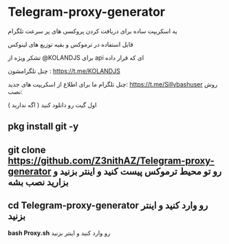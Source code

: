 # Telegram-proxy-generator
یه اسکریپت ساده برای دریافت کردن پروکسی های پر سرعت تلگرام

قابل استفاده در ترموکس و بقیه توزیع  های لینوکس

تشکر ویژه از @KOLANDJS
برای api ای که قرار داده

چنل تلگرامشون : https://t.me/KOLANDJS

چنل تلگرام ما برای اطلاع از اسکریپت های جدید:
https://t.me/Sillybashuser
 روش نصب:

 اول گیت رو دانلود کنید ( اگه ندارید )

 **pkg install git -y**
---------------------------------------
 **git clone https://github.com/Z3nithAZ/Telegram-proxy-generator** رو تو محیط ترموکس پیست کنید و اینتر بزنید و بزارید نصب بشه
---------------------------------------
 **cd Telegram-proxy-generator** رو وارد کنید و اینتر بزنید
 ---------------------------------------
**bash Proxy.sh** رو وارد کنید و اینتر بزنید
